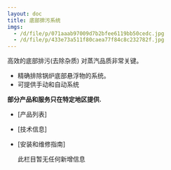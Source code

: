 ```yaml
---
layout: doc
title: 底部排污系统
imgs:
  - /d/file/p/071aaab97009d7b2bfee6119bb50cedc.jpg
  - /d/file/p/433e73a511f80caea77f84c8c232782f.jpg
---
```


高效的底部排污(去除杂质) 对蒸汽品质非常关键。

- 精确排除锅炉底部悬浮物的系统。
- 可提供手动和自动系统

**部分产品和服务只在特定地区提供.**

- [产品列表]
- [技术信息]
- [安装和维修指南]

  此栏目暂无任何新增信息
